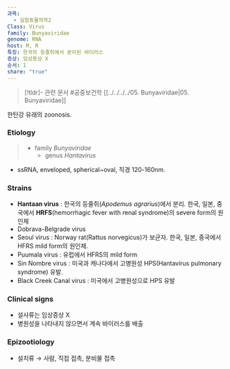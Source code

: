 ```yaml
---
과목:
  - 실험동물의학2
Class: Virus
family: Bunyaviridae
genome: RNA
host: M, R
특징: 한국의 등줄쥐에서 분리된 바이러스
증상: 임상증상 X
순서: 1
share: "true"
---
```


>[!tldr]- 관련 문서
>#공중보건학
>[[../../../../05. Bunyaviridae|05. Bunyaviridae]]


한탄강 유래의 zoonosis.
### Etiology
> - family *Bunyaviridae*
> 	- genus *Hantavirus*

- ssRNA, enveloped, spherical~oval, 직경 120-160nm.
### Strains
- **Hantaan virus** : 한국의 등줄쥐(*Apodemus agrarius*)에서 분리. 한국, 일본, 중국에서 **HRFS**(hemorrhagic fever with renal syndrome)의 severe form의 원인체
- Dobrava-Belgrade virus
- Seoul virus : Norway rat(Rattus norvegicus)가 보균자. 한국, 일본, 중국에서 HFRS mild form의 원인체. 
- Puumala virus : 유럽에서 HFRS의 mild form
- Sin Nombre virus : 미국과 캐나다에서 고병원성 HPS(Hantavirus pulmonary syndrome) 유발. 
- Black Creek Canal virus : 미국에서 고병원성으로 HPS 유발

### Clinical signs
- 설사류는 임상증상 X
- 병원성을 나타내지 않으면서 계속 바이러스를 배출

### Epizootiology
- 설치류 → 사람, 직접 접촉, 분비물 접촉